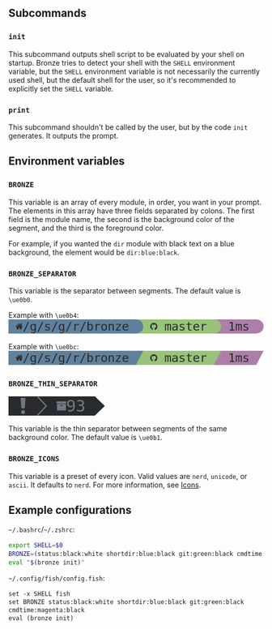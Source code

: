 ## Subcommands
### `init`
This subcommand outputs shell script to be evaluated by your shell on startup. Bronze tries to detect your shell with the `SHELL` environment variable, but the `SHELL` environment variable is not necessarily the currently used shell, but the default shell for the user, so it's recommended to explicitly set the `SHELL` variable.

### `print`
This subcommand shouldn't be called by the user, but by the code `init` generates. It outputs the prompt.

## Environment variables
### `BRONZE`
This variable is an array of every module, in order, you want in your prompt. The elements in this array have three fields separated by colons. The first field is the module name, the second is the background color of the segment, and the third is the foreground color.

For example, if you wanted the `dir` module with black text on a blue background, the element would be `dir:blue:black`.

### `BRONZE_SEPARATOR`
This variable is the separator between segments. The default value is `\ue0b0`.

Example with `\ue0b4`:<br/>
![](e0b4.png)

Example with `\ue0bc`:<br/>
![](e0bc.png)

### `BRONZE_THIN_SEPARATOR`
![](thin-separator.png)

This variable is the thin separator between segments of the same background color. The default value is `\ue0b1`.

### `BRONZE_ICONS`
This variable is a preset of every icon. Valid values are `nerd`, `unicode`, or `ascii`. It defaults to `nerd`. For more information, see [Icons](Icons).

## Example configurations
`~/.bashrc`/`~/.zshrc`:
```sh
export SHELL=$0
BRONZE=(status:black:white shortdir:blue:black git:green:black cmdtime:magenta:black)
eval "$(bronze init)"
```

`~/.config/fish/config.fish`:
```fish
set -x SHELL fish
set BRONZE status:black:white shortdir:blue:black git:green:black cmdtime:magenta:black
eval (bronze init)
```
